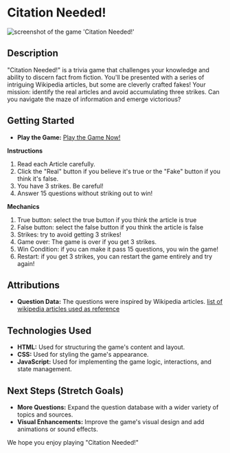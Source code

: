 # Citation Needed!

![screenshot of the game 'Citation Needed!'](https://i.postimg.cc/50tkYzM4/Screenshot-2024-09-03-at-10-30-42.png)

## Description

"Citation Needed!" is a trivia game that challenges your knowledge and ability to discern fact from fiction. You'll be presented with a series of intriguing Wikipedia articles, but some are cleverly crafted fakes! Your mission: identify the real articles and avoid accumulating three strikes. Can you navigate the maze of information and emerge victorious?


## Getting Started

*   **Play the Game:** [Play the Game Now!]( https://dnyrmr716.github.io/wiki-quiz-project/)

**Instructions**

1.  Read each Article carefully.
2.  Click the "Real" button if you believe it's true or the "Fake" button if you think it's false.
3.  You have 3 strikes. Be careful!
4.  Answer 15 questions without striking out to win!

**Mechanics**

1.  True button: select the true button if you think the article is true
2.  False button: select the false button if you think the article is false
3.  Strikes: try to avoid getting 3 strikes!
4.  Game over: The game is over if you get 3 strikes.
5.  Win Condition: if you can make it pass 15 questions, you win the game!
6.  Restart: if you get 3 strikes, you can restart the game entirely and try again!

## Attributions

*   **Question Data:** The questions were inspired by Wikipedia articles.
[list of wikipedia articles used as reference](https://en.wikipedia.org/wiki/Wikipedia:Unusual_articles)

## Technologies Used

*   **HTML:** Used for structuring the game's content and layout.
*   **CSS:** Used for styling the game's appearance.
*   **JavaScript:** Used for implementing the game logic, interactions, and state management.


## Next Steps (Stretch Goals)

*   **More Questions:** Expand the question database with a wider variety of topics and sources.
*   **Visual Enhancements:** Improve the game's visual design and add animations or sound effects.

We hope you enjoy playing "Citation Needed!"